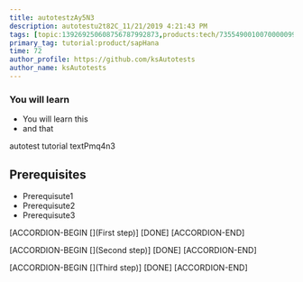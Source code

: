 ```yaml
---
title: autotestzAy5N3
description: autotestu2t82C_11/21/2019 4:21:43 PM
tags: [topic:139269250608756787992873,products:tech/73554900100700000996,tutorial:experience/advanced]
primary_tag: tutorial:product/sapHana
time: 72
author_profile: https://github.com/ksAutotests
author_name: ksAutotests
---
```

### You will learn
- You will learn this
- and that

autotest tutorial textPmq4n3

## Prerequisites
- Prerequisute1
- Prerequisute2
- Prerequisute3

[ACCORDION-BEGIN [](First step)]
[DONE]
[ACCORDION-END]

[ACCORDION-BEGIN [](Second step)]
[DONE]
[ACCORDION-END]

[ACCORDION-BEGIN [](Third step)]
[DONE]
[ACCORDION-END]


